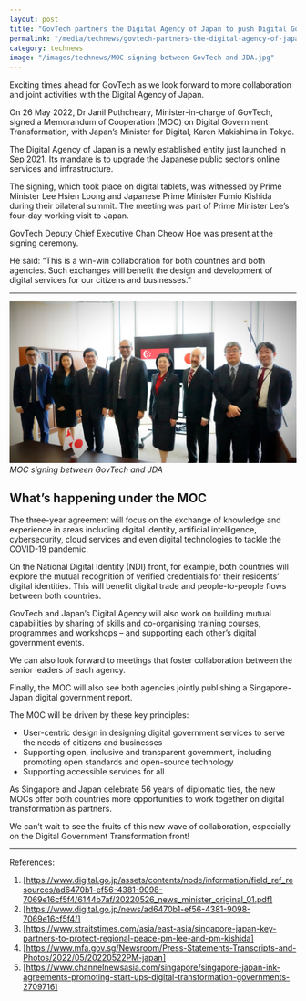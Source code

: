 ```yaml
---
layout: post
title: "GovTech partners the Digital Agency of Japan to push Digital Government Transformation"
permalink: "/media/technews/govtech-partners-the-digital-agency-of-japan-to-push-digital-government-transformation"
category: technews
image: "/images/technews/MOC-signing-between-GovTech-and-JDA.jpg"
---
```


Exciting times ahead for GovTech as we look forward to more collaboration and joint activities with the Digital Agency of Japan.

On 26 May 2022, Dr Janil Puthcheary, Minister-in-charge of GovTech, signed a Memorandum of Cooperation (MOC) on Digital Government Transformation, with Japan’s Minister for Digital, Karen Makishima in Tokyo.

The Digital Agency of Japan is a newly established entity just launched in Sep 2021. Its mandate is to upgrade the Japanese public sector’s online services and infrastructure.

The signing, which took place on digital tablets, was witnessed by Prime Minister Lee Hsien Loong and Japanese Prime Minister Fumio Kishida during their bilateral summit. The meeting was part of Prime Minister Lee’s four-day working visit to Japan.

GovTech Deputy Chief Executive Chan Cheow Hoe was present at the signing ceremony.

He said: “This is a win-win collaboration for both countries and both agencies. Such exchanges will benefit the design and development of digital services for our citizens and businesses.”

---

![MOC signing between GovTech and JDA](/images/technews/MOC-signing-between-GovTech-and-JDA.jpg)
*MOC signing between GovTech and JDA*

## What’s happening under the MOC

The three-year agreement will focus on the exchange of knowledge and experience in areas including digital identity, artificial intelligence, cybersecurity, cloud services and even digital technologies to tackle the COVID-19 pandemic.

On the National Digital Identity (NDI) front, for example, both countries will explore the mutual recognition of verified credentials for their residents’ digital identities. This will benefit digital trade and people-to-people flows between both countries.

GovTech and Japan’s Digital Agency will also work on building mutual capabilities by sharing of skills and co-organising training courses, programmes and workshops – and supporting each other’s digital government events.

We can also look forward to meetings that foster collaboration between the senior leaders of each agency.

Finally, the MOC will also see both agencies jointly publishing a Singapore-Japan digital government report.

The MOC will be driven by these key principles:
* User-centric design in designing digital government services to serve the needs of citizens and businesses
* Supporting open, inclusive and transparent government, including promoting open standards and open-source technology
* Supporting accessible services for all

As Singapore and Japan celebrate 56 years of diplomatic ties, the new MOCs offer both countries more opportunities to work together on digital transformation as partners.

We can’t wait to see the fruits of this new wave of collaboration, especially on the Digital Government Transformation front!

---

References:
1.  [https://www.digital.go.jp/assets/contents/node/information/field_ref_resources/ad6470b1-ef56-4381-9098-7069e16cf5f4/6144b7af/20220526_news_minister_original_01.pdf]
2.	[https://www.digital.go.jp/news/ad6470b1-ef56-4381-9098-7069e16cf5f4/]
3.	[https://www.straitstimes.com/asia/east-asia/singapore-japan-key-partners-to-protect-regional-peace-pm-lee-and-pm-kishida]
4.	[https://www.mfa.gov.sg/Newsroom/Press-Statements-Transcripts-and-Photos/2022/05/20220522PM-japan]
5.	[https://www.channelnewsasia.com/singapore/singapore-japan-ink-agreements-promoting-start-ups-digital-transformation-governments-2709716]


